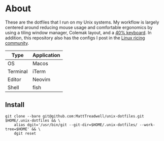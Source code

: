 # About
These are the dotfiles that I run on my Unix systems.
My workflow is largely centered around reducing mouse usage and comfortable ergonomics by using a tiling window manager, Colemak layout, and a [40% keyboard](https://i.redd.it/ztsh2i1iez111.jpg).
In addition, this repository also has the configs I post in the [Linux ricing community](https://www.reddit.com/r/unixporn/).

|  Type  | Application |
|--------|-------------|
|OS      | Macos       |
|Terminal| iTerm       |
|Editor  | Neovim      |
|Shell   | fish        |

## Install

```Shell
git clone --bare git@github.com:MattTreadwell/unix-dotfiles.git $HOME/.unix-dotfiles && \
    alias dgit='/usr/bin/git --git-dir=$HOME/.unix-dotfiles/ --work-tree=$HOME' && \
    dgit reset
```
